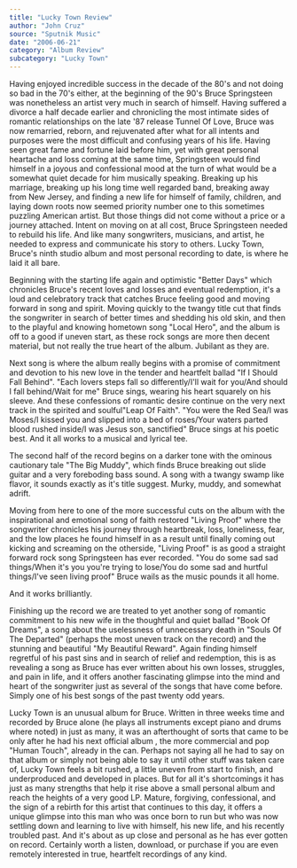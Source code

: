 ```yaml
---
title: "Lucky Town Review"
author: "John Cruz"
source: "Sputnik Music"
date: "2006-06-21"
category: "Album Review"
subcategory: "Lucky Town"
---
```


Having enjoyed incredible success in the decade of the 80's and not doing so bad in the 70's either, at the beginning of the 90's Bruce Springsteen was nonetheless an artist very much in search of himself. Having suffered a divorce a half decade earlier and chronicling the most intimate sides of romantic relationships on the late '87 release Tunnel Of Love, Bruce was now remarried, reborn, and rejuvenated after what for all intents and purposes were the most difficult and confusing years of his life. Having seen great fame and fortune laid before him, yet with great personal heartache and loss coming at the same time, Springsteen would find himself in a joyous and confessional mood at the turn of what would be a somewhat quiet decade for him musically speaking. Breaking up his marriage, breaking up his long time well regarded band, breaking away from New Jersey, and finding a new life for himself of family, children, and laying down roots now seemed priority number one to this sometimes puzzling American artist. But those things did not come without a price or a journey attached. Intent on moving on at all cost, Bruce Springsteen needed to rebuild his life. And like many songwriters, musicians, and artist, he needed to express and communicate his story to others. Lucky Town, Bruce's ninth studio album and most personal recording to date, is where he laid it all bare.

Beginning with the starting life again and optimistic "Better Days" which chronicles Bruce's recent loves and losses and eventual redemption, it's a loud and celebratory track that catches Bruce feeling good and moving forward in song and spirit. Moving quickly to the twangy title cut that finds the songwriter in search of better times and shedding his old skin, and then to the playful and knowing hometown song "Local Hero", and the album is off to a good if uneven start, as these rock songs are more then decent material, but not really the true heart of the album. Jubilant as they are.

Next song is where the album really begins with a promise of commitment and devotion to his new love in the tender and heartfelt ballad "If I Should Fall Behind". "Each lovers steps fall so differently/I'll wait for you/And should I fall behind/Wait for me" Bruce sings, wearing his heart squarely on his sleeve. And these confessions of romantic desire continue on the very next track in the spirited and soulful"Leap Of Faith". "You were the Red Sea/I was Moses/I kissed you and slipped into a bed of roses/Your waters parted blood rushed inside/I was Jesus son, sanctified" Bruce sings at his poetic best. And it all works to a musical and lyrical tee.

The second half of the record begins on a darker tone with the ominous cautionary tale "The Big Muddy", which finds Bruce breaking out slide guitar and a very foreboding bass sound. A song with a twangy swamp like flavor, it sounds exactly as it's title suggest. Murky, muddy, and somewhat adrift.

Moving from here to one of the more successful cuts on the album with the inspirational and emotional song of faith restored "Living Proof" where the songwriter chronicles his journey through heartbreak, loss, loneliness, fear, and the low places he found himself in as a result until finally coming out kicking and screaming on the otherside, "Living Proof" is as good a straight forward rock song Springsteen has ever recorded. "You do some sad sad things/When it's you you're trying to lose/You do some sad and hurtful things/I've seen living proof" Bruce wails as the music pounds it all home.

And it works brilliantly.

Finishing up the record we are treated to yet another song of romantic commitment to his new wife in the thoughtful and quiet ballad "Book Of Dreams", a song about the uselessness of unnecessary death in "Souls Of The Departed" (perhaps the most uneven track on the record) and the stunning and beautiful "My Beautiful Reward". Again finding himself regretful of his past sins and in search of relief and redemption, this is as revealing a song as Bruce has ever written about his own losses, struggles, and pain in life, and it offers another fascinating glimpse into the mind and heart of the songwriter just as several of the songs that have come before. Simply one of his best songs of the past twenty odd years.

Lucky Town is an unusual album for Bruce. Written in three weeks time and recorded by Bruce alone (he plays all instruments except piano and drums where noted) in just as many, it was an afterthought of sorts that came to be only after he had his next official album , the more commercial and pop "Human Touch", already in the can. Perhaps not saying all he had to say on that album or simply not being able to say it until other stuff was taken care of, Lucky Town feels a bit rushed, a little uneven from start to finish, and underproduced and developed in places. But for all it's shortcomings it has just as many strengths that help it rise above a small personal album and reach the heights of a very good LP. Mature, forgiving, confessional, and the sign of a rebirth for this artist that continues to this day, it offers a unique glimpse into this man who was once born to run but who was now settling down and learning to live with himself, his new life, and his recently troubled past. And it's about as up close and personal as he has ever gotten on record. Certainly worth a listen, download, or purchase if you are even remotely interested in true, heartfelt recordings of any kind.